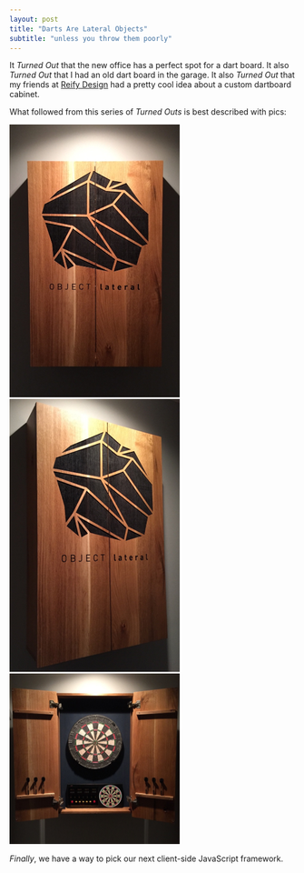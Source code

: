 ```yaml
---
layout: post
title: "Darts Are Lateral Objects"
subtitle: "unless you throw them poorly"
---
```


It _Turned Out_ that the new office has a perfect spot for a dart board. It also _Turned Out_ that I had an old dart board in the garage. It also _Turned Out_ that my friends at [Reify Design][reify] had a pretty cool idea about a custom dartboard cabinet.

What followed from this series of _Turned Outs_ is best described with pics:

<img src="/images/posts/ol-darts-1.jpg" alt="Custom Object Lateral Dartboard Case Pic 1" width="300" height="480">

<img src="/images/posts/ol-darts-2.jpg" alt="Custom Object Lateral Dartboard Case Pic 2" width="300" height="480">

<img src="/images/posts/ol-darts-3.jpg" alt="Custom Object Lateral Dartboard Case Pic 3" width="300" height="300">

_Finally_, we have a way to pick our next client-side JavaScript framework.

[reify]:http://reifydesign.com
